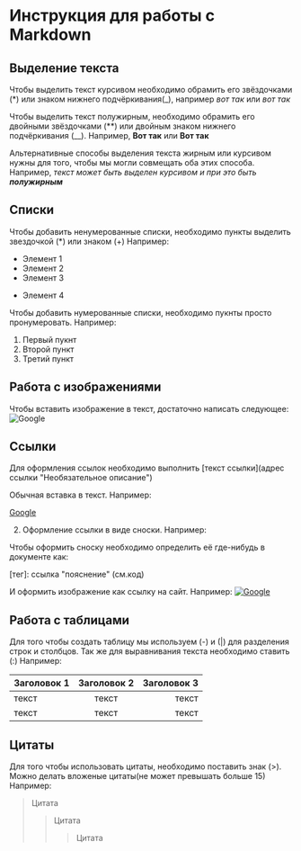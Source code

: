 # Инструкция для работы с Markdown

## Выделение текста

Чтобы выделить текст курсивом необходимо обрамить его звёздочками (*) или знаком нижнего подчёркивания(_), например _вот так_ или *вот так*

Чтобы выделить текст полужирным, необходимо обрамить его двойными звёздочками (**) или двойным знаком нижнего подчёркивания (__). Например, **Вот так** или __Вот так__

Альтернативные способы выделения текста жирным или курсивом нужны для того, чтобы мы могли совмещать оба этих способа. Например, _текст может быть выделен курсивом и при это быть **полужирным**_

## Списки

Чтобы добавить ненумерованные списки, необходимо пункты выделить звездочкой (*) или знаком (+) Например:
* Элемент 1
* Элемент 2
* Элемент 3
+ Элемент 4

Чтобы добавить нумерованные списки, необходимо пукнты просто пронумеровать. Например:
1. Первый пукнт
2. Второй пункт 
3. Третий пункт

## Работа с изображениями

Чтобы вставить изображение в текст, достаточно написать следующее:
![Google](Google.jpg)

## Ссылки

Для оформления ссылок необходимо выполнить [текст ссылки](адрес ссылки "Необязательное описание")

Обычная вставка в текст. Например:

[Google](https://www.google.ru/ "нажмёшь сюда и перейдёшь в гугл")



2. Оформление ссылки в виде сноски. Например:
 
 Чтобы оформить сноску необходимо определить её где-нибудь в документе как:
 
  [тег]: ссылка "пояснение" (см.код)

[google]: https://www.google.ru/ "Google"

И оформить изображение как ссылку на сайт. Например:
[![Google](Google.jpg)][google]

## Работа с таблицами

Для того чтобы создать таблицу мы используем (-) и (|) для разделения строк и столбцов. Так же для выравнивания текста необходимо ставить (:) Например:

| Заголовок 1 | Заголовок 2 | Заголовок 3 |
| :-----|:-----:|----:|
|текст|текст|текст|
|текст|текст|текст|
## Цитаты

Для того чтобы использовать цитаты, необходимо поставить знак (>). Можно делать вложеные цитаты(не может превышать больше 15) Например:

>Цитата
>>Цитата
>>>Цитата


